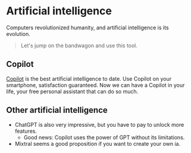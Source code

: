 # Artificial intelligence
Computers revolutionized humanity, and artificial intelligence is its evolution.
> Let's jump on the bandwagon and use this tool.
## Copilot
[Copilot](https://copilot.microsoft.com/) is the best artificial intelligence to date.
Use Copilot on your smartphone, satisfaction guaranteed.
Now we can have a Copilot in your life, your free personal assistant that can do so much.
## Other artificial intelligence
- ChatGPT is also very impressive, but you have to pay to unlock more features.
  - Good news: Copilot uses the power of GPT without its limitations.
- Mixtral seems a good proposition if you want to create your own ia.

